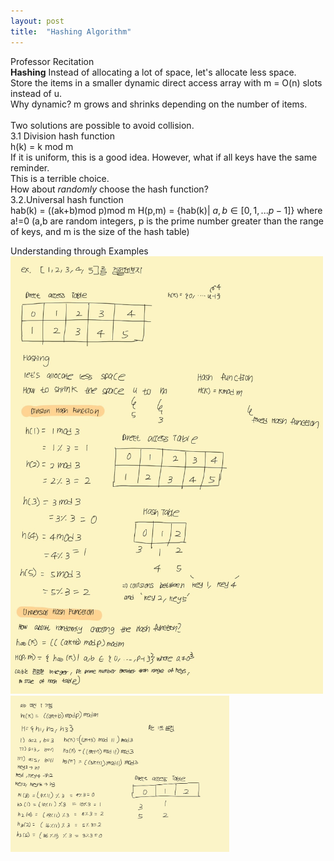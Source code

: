 ```yaml
---
layout: post
title:  "Hashing Algorithm"
---
```

Professor Recitation<br/>
**Hashing**
Instead of allocating a lot of space, let's allocate less space. <br/>
Store the items in a smaller dynamic direct access array with m = O(n) slots instead of u.  <br/>
Why dynamic? m grows and shrinks depending on the number of items. <br/>
<br/>
Two solutions are possible to avoid collision. <br/>
3.1 Division hash function <br/>
h(k) = k mod m<br/>
If it is uniform, this is a good idea. However, what if all keys have the same reminder. <br/>
This is a terrible choice. <br/>
How about *randomly* choose the hash function? <br/>
3.2.Universal hash function <br/>
hab(k) = ((ak+b)mod p)mod m
H(p,m) = {hab(k)| $a, b \in [0,1,...p-1]$} where a!=0
(a,b are random integers, p is the prime number greater than the range of keys, and m is the size of the hash table)

Understanding through Examples<br/>
<img src="/_images/Hashing1.jpg" width="500" height="700">
<img src="/_images/Hashing2.jpg" width="350" height="250">
